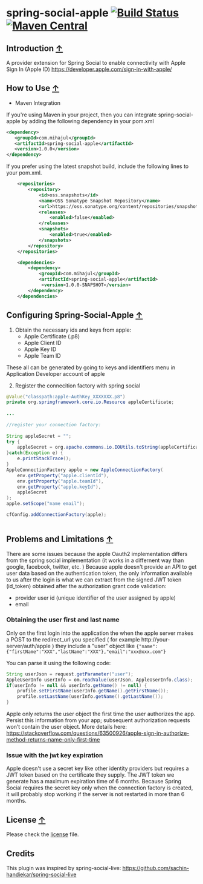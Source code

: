 # spring-social-apple [![Build Status](https://travis-ci.org/mihajul/spring-social-apple.svg)](https://travis-ci.org/mihajul/spring-social-live) [![Maven Central](https://img.shields.io/maven-central/v/com.mihajul/spring-social-apple.svg)](https://img.shields.io/maven-central/v/com.mihajul/spring-social-apple.svg) 

## <a name="introduction">Introduction</a> [&#8593;](#toc)

A provider extension for Spring Social to enable connectivity with Apple Sign In (Apple ID) https://developer.apple.com/sign-in-with-apple/

## <a name="how-to-use">How to Use</a> [&#8593;](#toc)

* Maven Integration

If you're using Maven in your project, then you can integrate spring-social-apple by adding the following dependency in your pom.xml
	
```xml
<dependency>
   <groupId>com.mihajul</groupId>
   <artifactId>spring-social-apple</artifactId>
   <version>1.0.0</version>
</dependency>
```

If you prefer using the latest snapshot build, include the following lines to your pom.xml.
	
```xml
    <repositories>
        <repository>
            <id>oss.snapshots</id>
            <name>OSS Sonatype Snapshot Repository</name>
            <url>https://oss.sonatype.org/content/repositories/snapshots/</url>
            <releases>
                <enabled>false</enabled>
            </releases>
            <snapshots>
                <enabled>true</enabled>
            </snapshots>
        </repository>
    </repositories>

    <dependencies>
        <dependency>
            <groupId>com.mihajul</groupId>
            <artifactId>spring-social-apple</artifactId>
             <version>1.0.0-SNAPSHOT</version>
        </dependency>
    </dependencies>
```


## <a name="projects-using-spring-social-live">Configuring Spring-Social-Apple</a> [&#8593;](#toc)

1. Obtain the necessary ids and keys from apple:
	- Apple Certificate (.p8)
	- Apple Client ID
	- Apple Key ID
	- Apple Team ID
		
These all can be generated by going to keys and identifiers menu in Application Developer account of apple


2. Register the connecition factory with spring social
```java
@Value("classpath:apple-AuthKey_XXXXXXX.p8")
private org.springframework.core.io.Resource appleCertificate;
	
...
	
//register your connection factory:
	
String appleSecret = "";
try {
	appleSecret = org.apache.commons.io.IOUtils.toString(appleCertificate.getInputStream(), StandardCharsets.UTF_8.name());
}catch(Exception e) {
	e.printStackTrace();
}
AppleConnectionFactory apple = new AppleConnectionFactory(
	env.getProperty("apple.clientId"),
	env.getProperty("apple.teamId"),
	env.getProperty("apple.keyId"),
	appleSecret
);
apple.setScope("name email");

cfConfig.addConnectionFactory(apple);
	
```


## <a name="limitations">Problems and Limitations</a> [&#8593;](#toc)
There are some issues because the apple Oauth2 implementation differs from the spring social implementation (it works in a differnent way than google, facebook, twitter, etc. )
Because apple doesn't provide an API to get user data based on the authentication token, the only information available to us after the login is what we can extract from the signed JWT token (id_token) obtained after the authorization grant code validation:
- provider user id (unique identifier of the user assigned by apple)
- email

### Obtaining the user first and last name

Only on the first login into the application the when the apple server makes a POST to the redirect_url you specified ( for example http://your-server/auth/apple ) they include a "user" object 
like ```{"name":{"firstName":"XXX","lastName":"XXX"},"email":"xxx@xxx.com"}```

You can parse it using the following code:

```java
String userJson = request.getParameter("user");
AppleUserInfo userInfo = om.readValue(userJson, AppleUserInfo.class);
if(userInfo != null && userInfo.getName() != null) {
	profile.setFirstName(userInfo.getName().getFirstName());
	profile.setLastName(userInfo.getName().getLastName());
}
```

Apple only returns the user object the first time the user authorizes the app. Persist this information from your app; subsequent authorization requests won’t contain the user object.
More details here: https://stackoverflow.com/questions/63500926/apple-sign-in-authorize-method-returns-name-only-first-time

### Issue with the jwt key expiration

Apple doesn't use a secret key like other identity providers but requires a JWT token based on the certificate they supply.
The JWT token we generate has a maximum expiration time of 6 months.
Because Spring Social requires the secret key only when the connection factory is created, it will probably stop working if the server is not restarted in more than 6 months.

## <a name="license">License</a> [&#8593;](#toc)

Please check the [license](https://github.com/mihajul/spring-social-apple/blob/master/LICENSE) file.

## <a name="credits">Credits</a>

This plugin was inspired by spring-social-live: https://github.com/sachin-handiekar/spring-social-live
